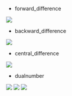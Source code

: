 * forward_difference
<img src="https://latex.codecogs.com/gif.latex?f'(x)&space;\approx&space;\frac{f(x&plus;h)-f(x)}{h}" />

* backward_difference
<img src="https://latex.codecogs.com/gif.latex?f'(x)&space;\approx&space;\frac{f(x)-f(x-h)}{h}" />

* central_difference
<img src="https://latex.codecogs.com/gif.latex?f'(x)&space;\approx&space;\frac{f(x&plus;h)-f(x-h)}{2h}" />

* dualnumber
<img src="https://latex.codecogs.com/gif.latex?\epsilon=\begin{pmatrix}&space;0&space;&&space;1\\&space;0&space;&&space;0&space;\end{pmatrix}\neq\begin{pmatrix}&space;0&space;&&space;0\\&space;0&space;&&space;0&space;\end{pmatrix}" />
<img src="https://latex.codecogs.com/gif.latex?\epsilon^2=\begin{pmatrix}&space;0&space;&&space;0\\&space;0&space;&&space;0&space;\end{pmatrix}" />
<img src="https://latex.codecogs.com/gif.latex?f(x&plus;\epsilon)&space;=&space;f(x)&plus;\epsilon&space;f'(x)&space;=&space;\begin{pmatrix}&space;f(x)&space;&&space;f'(x)\\&space;0&space;&&space;f(x)&space;\end{pmatrix}" />
